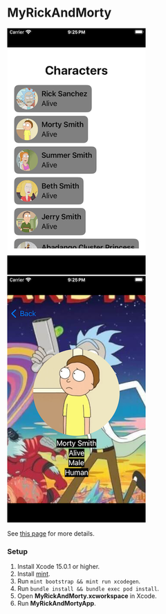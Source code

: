 # MyRickAndMorty

![MyRickAndMorty main](https://github.com/RomanPodymov/MyRickAndMorty/blob/main/Screenshot/main.png "MyRickAndMorty main")
![MyRickAndMorty detail](https://github.com/RomanPodymov/MyRickAndMorty/blob/main/Screenshot/detail.png "MyRickAndMorty detail")

See [this page](https://github.com/RomanPodymov/ios-task-rick-and-morty/tree/cocoapods) for more details.

### Setup

1. Install Xcode 15.0.1 or higher.
2. Install [mint](https://github.com/yonaskolb/Mint).
3. Run `mint bootstrap && mint run xcodegen`.
4. Run `bundle install && bundle exec pod install`.
5. Open **MyRickAndMorty.xcworkspace** in Xcode.
6. Run **MyRickAndMortyApp**.
